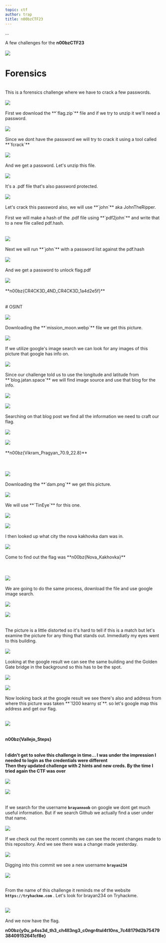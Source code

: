 ```yaml
---
topic: ctf
author: trap
title: n00bzCTF23
---
```

...


A few challenges for the **n00bzCTF23**<br/>
<br/>
<img src="/assets/images/ctf/n00bzctf23/image 28.png" />
<br/>
# Forensics
<br/>
This is a forensics challenge where we have to crack a few passwords.<br/>
<br/>
<img src="/assets/images/ctf/n00bzctf23/image 27.png" /><br/>
<br/>
First we download the **`flag.zip`** file and if we try to unzip it we'll need a password.<br/>
<br/>
<img src="/assets/images/ctf/n00bzctf23/image 2 2.png" /><br/>
<br/>
Since we dont have the password we will try to crack it using a tool called **`fcrack`**<br/>
<br/>
<img src="/assets/images/ctf/n00bzctf23/image 3 2.png" /><br/>
<br/>
And we get a password. Let's unzip this file.<br/>
<br/>
<img src="/assets/images/ctf/n00bzctf23/image 4 2.png" /><br/>
<br/>
It's a .pdf file that's also password protected.<br/>
<br/>
<img src="/assets/images/ctf/n00bzctf23/image 7 2.png" /><br/>
<br/>
Let's crack this password also, we will use **`john`** aka JohnTheRipper. <br/>
<br/>
First we will make a hash of the .pdf file using **`pdf2john`** and write that to a new file called pdf.hash.<br/>
<br/>
<br/>
<img src="/assets/images/ctf/n00bzctf23/image 6 2.png" /><br/>
<br/>
Next we will run **`john`** with a password list against the pdf.hash<br/>
<br/>
<img src="/assets/images/ctf/n00bzctf23/image 5 2.png" /><br/>
<br/>
And we get a password to unlock flag.pdf<br/>
<br/>
<img src="/assets/images/ctf/n00bzctf23/image 8 2.png" /><br/>
<br/>
**n00bz{CR4CK3D_4ND_CR4CK3D_1a4d2e5f}**<br/>
<br/>
<br/>
# OSINT<br/>
<br/>
<img src="/assets/images/ctf/n00bzctf23/image.png" /><br/>
<br/>
Downloading the **`mission_moon.webp`** file we get this picture.<br/>
<br/>
<img src="/assets/images/ctf/n00bzctf23/image 2.png" /><br/>
<br/>
If we utilize google's image search we can look for any images of this picture that google has info on.<br/>
<br/>
<img src="/assets/images/ctf/n00bzctf23/image 3.png" /><br/>
<br/>
Since our challenge told us to use the longitude and latitude from **`blog.jatan.space`** we will find image source and use that blog for the info.<br/>
<br/>
<img src="/assets/images/ctf/n00bzctf23/image 4.png" /><br/>
<br/>
<img src="/assets/images/ctf/n00bzctf23/image 5.png" /><br/>
<br/>
Searching on that blog post we find all the information we need to craft our flag.<br/>
<br/>
<img src="/assets/images/ctf/n00bzctf23/image 6.png" /><br/>
<br/>
<img src="/assets/images/ctf/n00bzctf23/image 7.png" /><br/>
<br/>
**n00bz{Vikram_Pragyan_70.9_22.8}**<br/>
<br/>
<br/>
<br/>
<img src="/assets/images/ctf/n00bzctf23/image 8.png" /><br/>
<br/>
Downloading the **`dam.png`** we get this picture.<br/>
<br/>
<img src="/assets/images/ctf/n00bzctf23/image 9.png" /><br/>
<br/>
We will use **`TinEye`** for this one.<br/>
<br/>
<img src="/assets/images/ctf/n00bzctf23/image 10.png" /><br/>
<br/>
<img src="/assets/images/ctf/n00bzctf23/image 11.png" /><br/>
<br/>
I then looked up what city the nova kakhovka dam was in.<br/>
<br/>
<img src="/assets/images/ctf/n00bzctf23/image 12.png" /><br/>
<br/>
Come to find out the flag was 
**n00bz{Nova_Kakhovka}**<br/>
<br/>
<br/>
<br/>
<img src="/assets/images/ctf/n00bzctf23/image 13.png" /><br/>
<br/>
We are going to do the same process, download the file and use google image search.<br/>
<br/>
<img src="/assets/images/ctf/n00bzctf23/image 14.png" /><br/>
<br/>
<img src="/assets/images/ctf/n00bzctf23/image 15.png" /><br/>
<br/>
<br/>
The picture is a little distorted so it's hard to tell if this is a match but let's examine the picture for any thing that stands out. Immediatly my eyes went to this building.<br/>
<br/>
<img src="/assets/images/ctf/n00bzctf23/image 16.png" /><br/>
<br/>
Looking at the google result we can see the same building and the Golden Gate bridge in the background so this has to be the spot.<br/>
<br/>
<img src="/assets/images/ctf/n00bzctf23/image 17.png" /><br/>
<br/>
<img src="/assets/images/ctf/n00bzctf23/image 18.png" /><br/>
<br/>
Now looking back at the google result we see there's also and address from where this picture was taken **`1200 kearny st`**. so let's google map this address and get our flag.<br/>
<br/>

<img src="/assets/images/ctf/n00bzctf23/image 19.png" /><br/>
<br/>
<br/>
**n00bz{Vallejo_Steps}**<br/>
<br/>
<br/>
**I didn't get to solve this challenge in time... I was under the impression I needed to login as the credentials were different**<br/>
**Then they updated challenge with 2 hints and new creds. By the time I tried again the CTF was over**<br/>
<br/>
<img src="/assets/images/ctf/n00bzctf23/image 25.png" /><br/>
<br/>
<img src="/assets/images/ctf/n00bzctf23/image 26.png" /><br/>
<br/>
<br/>
If we search for the username **`brayannoob`** on google we dont get much useful information. But if we search Github we actually find a user under that name.<br/>
<br/>
<img src="/assets/images/ctf/n00bzctf23/image 21.png" /><br/>
<br/>
If we check out the recent commits we can see the recent changes made to this repository. And we see there was a change made yesterday.<br/>
<br/>
<img src="/assets/images/ctf/n00bzctf23/image 22.png" /><br/>
<br/>
Digging into this commit we see a new username **`brayan234`**<br/>
<br/>
<img src="/assets/images/ctf/n00bzctf23/image 23.png" /><br/>
<br/>

From the name of this challenge it reminds me of the website **`https://tryhackme.com`** . Let's look for brayan234 on Tryhackme.

<br/>
<img src="/assets/images/ctf/n00bzctf23/image 24.png" /><br/>
<br/>
And we now have the flag.

**n00bz{y0u_p4ss3d_th3_ch4ll3ng3_c0ngr4tul4t10ns_7c48179d2b7547938409152641cf8e}**<br/>
<br/>

<br/>
<br/>
<br/>
<br/>
<br/>
<br/>

